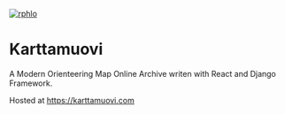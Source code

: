 [![rphlo](https://circleci.com/gh/rphlo/karttamuovi.svg?style=shield)](https://circleci.com/gh/rphlo/karttamuovi)

# Karttamuovi

A Modern Orienteering Map Online Archive writen with React and Django Framework.

Hosted at https://karttamuovi.com

